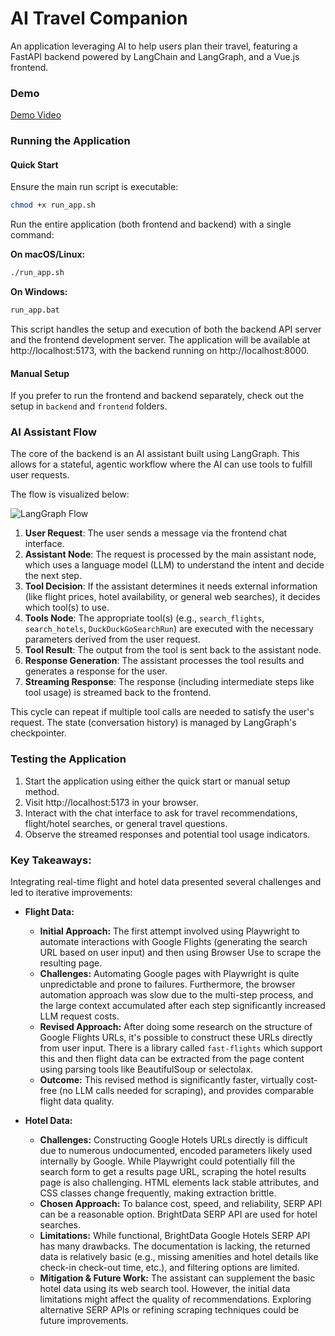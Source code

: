 # AI Travel Companion

An application leveraging AI to help users plan their travel, featuring a FastAPI backend powered by LangChain and LangGraph, and a Vue.js frontend.

### Demo

[Demo Video](https://github.com/user-attachments/assets/bfb33bc5-899b-412c-bbb2-9dafd9eb096a)

### Running the Application

#### Quick Start

Ensure the main run script is executable:

```bash
chmod +x run_app.sh
```

Run the entire application (both frontend and backend) with a single command:

**On macOS/Linux:**

```bash
./run_app.sh
```

**On Windows:**

```bash
run_app.bat
```

This script handles the setup and execution of both the backend API server and the frontend development server. The application will be available at http://localhost:5173, with the backend running on http://localhost:8000.

#### Manual Setup

If you prefer to run the frontend and backend separately, check out the setup in `backend` and `frontend` folders.

### AI Assistant Flow

The core of the backend is an AI assistant built using LangGraph. This allows for a stateful, agentic workflow where the AI can use tools to fulfill user requests.

The flow is visualized below:

![LangGraph Flow](https://github.com/user-attachments/assets/33fc7c1b-8a5d-4b11-9f5c-dc04759c96d0)

1.  **User Request**: The user sends a message via the frontend chat interface.
2.  **Assistant Node**: The request is processed by the main assistant node, which uses a language model (LLM) to understand the intent and decide the next step.
3.  **Tool Decision**: If the assistant determines it needs external information (like flight prices, hotel availability, or general web searches), it decides which tool(s) to use.
4.  **Tools Node**: The appropriate tool(s) (e.g., `search_flights`, `search_hotels`, `DuckDuckGoSearchRun`) are executed with the necessary parameters derived from the user request.
5.  **Tool Result**: The output from the tool is sent back to the assistant node.
6.  **Response Generation**: The assistant processes the tool results and generates a response for the user.
7.  **Streaming Response**: The response (including intermediate steps like tool usage) is streamed back to the frontend.

This cycle can repeat if multiple tool calls are needed to satisfy the user's request. The state (conversation history) is managed by LangGraph's checkpointer.

### Testing the Application

1.  Start the application using either the quick start or manual setup method.
2.  Visit http://localhost:5173 in your browser.
3.  Interact with the chat interface to ask for travel recommendations, flight/hotel searches, or general travel questions.
4.  Observe the streamed responses and potential tool usage indicators.

### Key Takeaways:

Integrating real-time flight and hotel data presented several challenges and led to iterative improvements:

- **Flight Data:**

  - **Initial Approach:** The first attempt involved using Playwright to automate interactions with Google Flights (generating the search URL based on user input) and then using Browser Use to scrape the resulting page.
  - **Challenges:** Automating Google pages with Playwright is quite unpredictable and prone to failures. Furthermore, the browser automation approach was slow due to the multi-step process, and the large context accumulated after each step significantly increased LLM request costs.
  - **Revised Approach:** After doing some research on the structure of Google Flights URLs, it's possible to construct these URLs directly from user input. There is a library called `fast-flights` which support this and then flight data can be extracted from the page content using parsing tools like BeautifulSoup or selectolax.
  - **Outcome:** This revised method is significantly faster, virtually cost-free (no LLM calls needed for scraping), and provides comparable flight data quality.

- **Hotel Data:**
  - **Challenges:** Constructing Google Hotels URLs directly is difficult due to numerous undocumented, encoded parameters likely used internally by Google. While Playwright could potentially fill the search form to get a results page URL, scraping the hotel results page is also challenging. HTML elements lack stable attributes, and CSS classes change frequently, making extraction brittle.
  - **Chosen Approach:** To balance cost, speed, and reliability, SERP API can be a reasonable option. BrightData SERP API are used for hotel searches.
  - **Limitations:** While functional, BrightData Google Hotels SERP API has many drawbacks. The documentation is lacking, the returned data is relatively basic (e.g., missing amenities and hotel details like check-in check-out time, etc.), and filtering options are limited.
  - **Mitigation & Future Work:** The assistant can supplement the basic hotel data using its web search tool. However, the initial data limitations might affect the quality of recommendations. Exploring alternative SERP APIs or refining scraping techniques could be future improvements.
